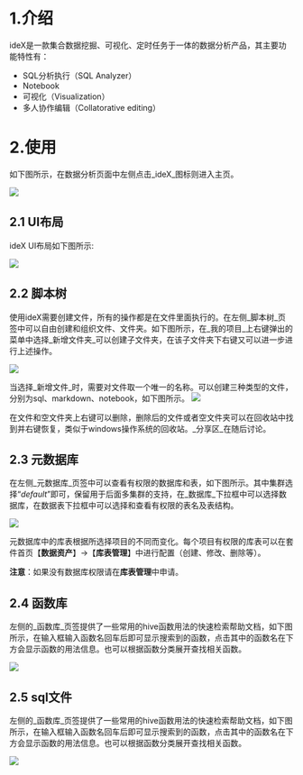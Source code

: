 # 1.介绍
ideX是一款集合数据挖掘、可视化、定时任务于一体的数据分析产品，其主要功能特性有：
* SQL分析执行（SQL Analyzer）
* Notebook
* 可视化（Visualization）
* 多人协作编辑（Collatorative editing）

# 2.使用
如下图所示，在数据分析页面中左侧点击_ideX_图标则进入主页。

![](/数据应用/ideX/ideX入口.png)

## 2.1 UI布局
ideX UI布局如下图所示:

![](/数据应用/ideX/UI布局.png)


## 2.2 脚本树
使用ideX需要创建文件，所有的操作都是在文件里面执行的。在左侧_脚本树_页签中可以自由创建和组织文件、文件夹。如下图所示，在_我的项目_上右键弹出的菜单中选择_新增文件夹_可以创建子文件夹，在该子文件夹下右键又可以进一步进行上述操作。

![](/数据应用/ideX/脚本树_右键菜单.png)

当选择_新增文件_时，需要对文件取一个唯一的名称。可以创建三种类型的文件，分别为sql、markdown、notebook，如下图所示。
![](/数据应用/ideX/新建文件.png)

在文件和空文件夹上右键可以删除，删除后的文件或者空文件夹可以在回收站中找到并右键恢复，类似于windows操作系统的回收站。_分享区_在随后讨论。


## 2.3 元数据库
在左侧_元数据库_页签中可以查看有权限的数据库和表，如下图所示。其中集群选择“_default_”即可，保留用于后面多集群的支持，在_数据库_下拉框中可以选择数据库，在数据表下拉框中可以选择和查看有权限的表名及表结构。

![](/数据应用/ideX/元数据库.png)


元数据库中的库表根据所选择项目的不同而变化。每个项目有权限的库表可以在套件首页【**数据资产**】->【**库表管理**】中进行配置（创建、修改、删除等）。

**注意**：如果没有数据库权限请在**库表管理**中申请。


## 2.4 函数库

左侧的_函数库_页签提供了一些常用的hive函数用法的快速检索帮助文档，如下图所示，在输入框输入函数名回车后即可显示搜索到的函数，点击其中的函数名在下方会显示函数的用法信息。也可以根据函数分类展开查找相关函数。

![](/数据应用/ideX/函数库.png)

## 2.5 sql文件

左侧的_函数库_页签提供了一些常用的hive函数用法的快速检索帮助文档，如下图所示，在输入框输入函数名回车后即可显示搜索到的函数，点击其中的函数名在下方会显示函数的用法信息。也可以根据函数分类展开查找相关函数。

![](/数据应用/ideX/函数库.png)













